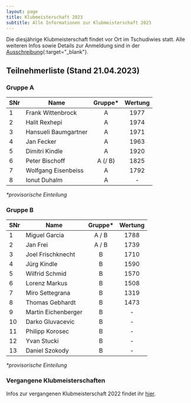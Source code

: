 ```yaml
---
layout: page
title: Klubmeisterschaft 2023
subtitle: Alle Informationen zur Klubmeisterschaft 2023
---
```


Die diesjährige Klubmeisterschaft findet vor Ort im Tschudiwies statt. Alle weiteren Infos sowie Details zur Anmeldung
sind in der [Ausschreibung](Klubmeisterschaft2023.pdf){:target="\_blank"}.

## Teilnehmerliste (Stand 21.04.2023)

### Gruppe A

| SNr | Name                 | Gruppe* | Wertung |
|-----|----------------------|:-------:|:-------:|
| 1   | Frank Wittenbrock    |    A    |  1977   |
| 2   | Halit Rexhepi        |    A    |  1974   |
| 3   | Hansueli Baumgartner |    A    |  1971   |
| 4   | Jan Fecker           |    A    |  1963   |
| 5   | Dimitri Kindle       |    A    |  1920   |
| 6   | Peter Bischoff       | A (/ B) |  1825   |
| 7   | Wolfgang Eisenbeiss  |    A    |  1792   |
| 8   | Ionut Duhalm         |    A    |    -    |

_*provisorische Einteilung_

### Gruppe B

| SNr | Name                | Gruppe* | Wertung |
|-----|---------------------|:-------:|:-------:|
| 1   | Miguel Garcia       |  A / B  |  1788   |
| 2   | Jan Frei            |  A / B  |  1739   |
| 3   | Joel Frischknecht   |    B    |  1710   |
| 4   | Jürg Kindle         |    B    |  1590   |
| 5   | Wilfrid Schmid      |    B    |  1570   |
| 6   | Lorenz Markus       |    B    |  1508   |
| 7   | Miro Settegrana     |    B    |  1319   |
| 8   | Thomas Gebhardt     |    B    |  1473   |
| 9   | Martin Eichenberger |    B    |    -    |
| 10  | Darko Gluvacevic    |    B    |    -    |
| 11  | Philipp Korosec     |    B    |    -    |
| 12  | Yvan Stucki         |    B    |    -    |
| 13  | Daniel Szokody      |    B    |    -    |

_*provisorische Einteilung_

### Vergangene Klubmeisterschaften

Infos zur vergangenen Klubmeisterschaft 2022 findet ihr [hier](../2022).
